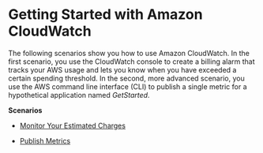 # Getting Started with Amazon CloudWatch<a name="GettingStarted"></a>

The following scenarios show you how to use Amazon CloudWatch\. In the first scenario, you use the CloudWatch console to create a billing alarm that tracks your AWS usage and lets you know when you have exceeded a certain spending threshold\. In the second, more advanced scenario, you use the AWS command line interface \(CLI\) to publish a single metric for a hypothetical application named *GetStarted*\.

**Scenarios**

+ [Monitor Your Estimated Charges](gs_monitor_estimated_charges_with_cloudwatch.md)

+ [Publish Metrics](PublishMetrics.md)